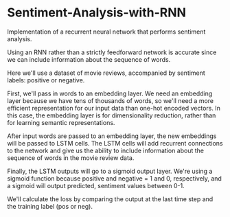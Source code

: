 # Sentiment-Analysis-with-RNN

Implementation of a recurrent neural network that performs sentiment analysis.

Using an RNN rather than a strictly feedforward network is  accurate since we can include information about the sequence of words.

Here we'll use a dataset of movie reviews, accompanied by sentiment labels: positive or negative.

First, we'll pass in words to an embedding layer. We need an embedding layer because we have tens of thousands of words, so we'll need a more efficient representation for our input data than one-hot encoded vectors. In this case, the embedding layer is for dimensionality reduction, rather than for learning semantic representations.

After input words are passed to an embedding layer, the new embeddings will be passed to LSTM cells. The LSTM cells will add recurrent connections to the network and give us the ability to include information about the sequence of words in the movie review data.

Finally, the LSTM outputs will go to a sigmoid output layer. We're using a sigmoid function because positive and negative = 1 and 0, respectively, and a sigmoid will output predicted, sentiment values between 0-1.

We'll calculate the loss by comparing the output at the last time step and the training label (pos or neg).
